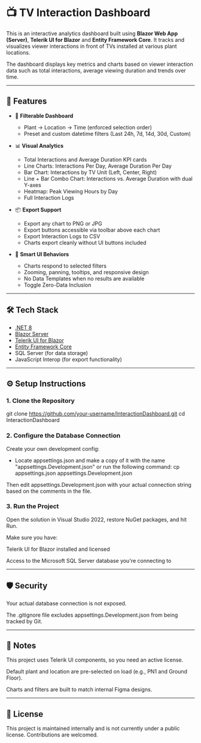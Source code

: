 # 📺 TV Interaction Dashboard

This is an interactive analytics dashboard built using **Blazor Web App (Server)**, **Telerik UI for Blazor** and **Entity Framework Core**. It tracks and visualizes viewer interactions in front of TVs installed at various plant locations.

The dashboard displays key metrics and charts based on viewer interaction data such as total interactions, average viewing duration and trends over time.

---

## 🚀 Features

- 🔧 **Filterable Dashboard**  
  - Plant → Location → Time (enforced selection order)
  - Preset and custom datetime filters (Last 24h, 7d, 14d, 30d, Custom)

- 📊 **Visual Analytics**  
  - Total Interactions and Average Duration KPI cards  
  - Line Charts: Interactions Per Day, Average Duration Per Day  
  - Bar Chart: Interactions by TV Unit (Left, Center, Right)  
  - Line + Bar Combo Chart: Interactions vs. Average Duration with dual Y-axes  
  - Heatmap: Peak Viewing Hours by Day
  - Full Interaction Logs

- 📦 **Export Support**  
  - Export any chart to PNG or JPG  
  - Export buttons accessible via toolbar above each chart
  - Export Interaction Logs to CSV  
  - Charts export cleanly without UI buttons included

- 🧠 **Smart UI Behaviors**
  - Charts respond to selected filters  
  - Zooming, panning, tooltips, and responsive design  
  - No Data Templates when no results are available
  - Toggle Zero-Data Inclusion


---

## 🛠️ Tech Stack

- [.NET 8](https://dotnet.microsoft.com/)
- [Blazor Server](https://learn.microsoft.com/en-us/aspnet/core/blazor/)
- [Telerik UI for Blazor](https://www.telerik.com/blazor-ui)
- [Entity Framework Core](https://learn.microsoft.com/en-us/ef/)
- SQL Server (for data storage)
- JavaScript Interop (for export functionality)


---

## ⚙️ Setup Instructions

### 1. Clone the Repository
git clone https://github.com/your-username/InteractionDashboard.git
cd InteractionDashboard

### 2. Configure the Database Connection
Create your own development config:

- Locate appsettings.json and make a copy of it with the name "appsettings.Development.json" or run the following command:
cp appsettings.json appsettings.Development.json

Then edit appsettings.Development.json with your actual connection string based on the comments in the file.

### 3. Run the Project
Open the solution in Visual Studio 2022, restore NuGet packages, and hit Run.

Make sure you have:

Telerik UI for Blazor installed and licensed

Access to the Microsoft SQL Server database you're connecting to

---

## 🛡 Security
Your actual database connection is not exposed.

The .gitignore file excludes appsettings.Development.json from being tracked by Git.

---

## 📌 Notes
This project uses Telerik UI components, so you need an active license.

Default plant and location are pre-selected on load (e.g., PN1 and Ground Floor).

Charts and filters are built to match internal Figma designs.

---

## 📄 License
This project is maintained internally and is not currently under a public license. Contributions are welcomed.

